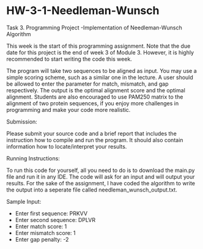 # HW-3-1-Needleman-Wunsch
Task 3. Programming Project -Implementation of Needleman-Wunsch Algorithm

This week is the start of this programming assignment. Note that the due date for this project is the end of week 3 of Module 3. However, it is highly recommended to start writing the code this week.

The program will take two sequences to be aligned as input. You may use a simple scoring scheme, such as a similar one in the lecture. A user should be allowed to enter the parameter for match, mismatch, and gap respectively. The output is the optimal alignment score and the optimal alignment. Students are also encouraged to use PAM250 matrix to the alignment of two protein sequences, if you enjoy more challenges in programming and make your code more realistic. 

Submission:

Please submit your source code and a brief report that includes the instruction how to compile and run the program. It should also contain information how to locate/interpret your results.

Running Instructions:

To run this code for yourself, all you need to do is to download the main.py file and run it in any IDE. The code will ask for an input and will output your results. For the sake of the assignment, I have coded the algorithm to write the output into a seperate file called needleman_wunsch_output.txt.

Sample Input:
- Enter first sequence: PRKVV
- Enter second sequence: DPLVR
- Enter match score: 1
- Enter mismatch score: 1
- Enter gap penalty: -2